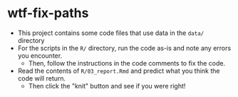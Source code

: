 # wtf-fix-paths

* This project contains some code files that use data in the `data/` directory
* For the scripts in the `R/` directory, run the code as-is and note any errors you encounter.
  * Then, follow the instructions in the code comments to fix the code.
* Read the contents of `R/03_report.Rmd` and predict what you think the code will return.
  * Then click the "knit" button and see if you were right!